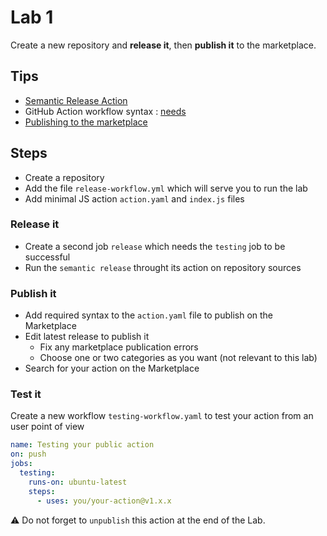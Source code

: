# Lab 1

Create a new repository and **release it**, then **publish it** to the marketplace.

## Tips

- [Semantic Release Action](https://github.com/cycjimmy/semantic-release-action)
- GitHub Action workflow syntax : [needs](https://docs.github.com/en/actions/using-workflows/workflow-syntax-for-github-actions#jobsjob_idneeds)
- [Publishing to the marketplace](https://docs.github.com/en/actions/creating-actions/publishing-actions-in-github-marketplace)

## Steps

- Create a repository
- Add the file `release-workflow.yml` which will serve you to run the lab
- Add minimal JS action `action.yaml` and `index.js` files

### Release it

- Create a second job `release` which needs the `testing` job to be successful
- Run the `semantic release` throught its action on repository sources

### Publish it

- Add required syntax to the `action.yaml` file to publish on the Marketplace
- Edit latest release to publish it
  - Fix any marketplace publication errors
  - Choose one or two categories as you want (not relevant to this lab)
- Search for your action on the Marketplace

### Test it

Create a new workflow `testing-workflow.yaml` to test your action from an user point of view
  
  ```yaml
  name: Testing your public action
  on: push
  jobs:
    testing:
      runs-on: ubuntu-latest
      steps:
        - uses: you/your-action@v1.x.x
  ```
  
⚠️ Do not forget to `unpublish` this action at the end of the Lab.
